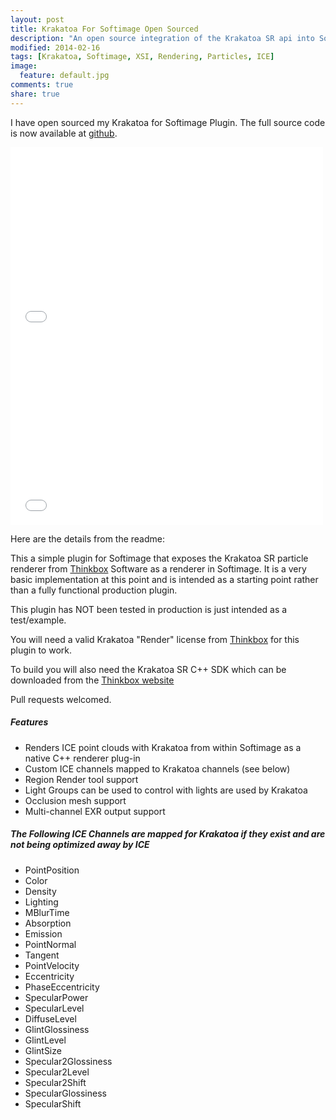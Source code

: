 ```yaml
---
layout: post
title: Krakatoa For Softimage Open Sourced
description: "An open source integration of the Krakatoa SR api into Softimage as render engine."
modified: 2014-02-16
tags: [Krakatoa, Softimage, XSI, Rendering, Particles, ICE]
image:
  feature: default.jpg
comments: true
share: true
---
```


I have open sourced my Krakatoa for Softimage Plugin. The full source code is now available at [github](https://github.com/jamesvecore/KrakatoaForSoftimage).

<iframe src="//player.vimeo.com/video/82989087?title=0&amp;byline=0&amp;portrait=0&amp;color=c9ff23" width="500" height="302" frameborder="0" webkitallowfullscreen mozallowfullscreen allowfullscreen> </iframe>

<iframe src="//player.vimeo.com/video/82989087?title=0&amp;byline=0&amp;portrait=0&amp;color=c9ff23" width="500" height="302" frameborder="0" webkitallowfullscreen mozallowfullscreen allowfullscreen> </iframe>

Here are the details from the readme:

This a simple plugin for Softimage that exposes the Krakatoa SR particle renderer from [Thinkbox](http://www.thinkboxsoftware.com/) Software as a renderer in Softimage. It is a very basic implementation at this point and is intended as a starting point rather than a fully functional production plugin.

This plugin has NOT been tested in production is just intended as a test/example.

You will need a valid Krakatoa "Render" license from [Thinkbox](http://www.thinkboxsoftware.com/) for this plugin to work.

To build you will also need the Krakatoa SR C++ SDK which can be downloaded from the [Thinkbox website](http://www.thinkboxsoftware.com/krakatoa-sr-downloads/)

Pull requests welcomed.

##### Features

- Renders ICE point clouds with Krakatoa from within Softimage as a native C++ renderer plug-in
- Custom ICE channels mapped to Krakatoa channels (see below)
- Region Render tool support
- Light Groups can be used to control with lights are used by Krakatoa
- Occlusion mesh support
- Multi-channel EXR output support

##### The Following ICE Channels are mapped for Krakatoa if they exist and are not being optimized away by ICE

- PointPosition
- Color
- Density
- Lighting
- MBlurTime
- Absorption
- Emission
- PointNormal
- Tangent
- PointVelocity
- Eccentricity
- PhaseEccentricity
- SpecularPower
- SpecularLevel
- DiffuseLevel
- GlintGlossiness
- GlintLevel
- GlintSize
- Specular2Glossiness
- Specular2Level
- Specular2Shift
- SpecularGlossiness
- SpecularShift


